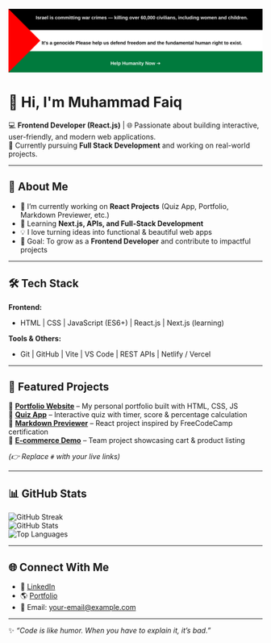 [![Stand With Palestine](https://github.com/standforhumanity/stand-with-palestine/blob/main/Banners/Banner1.svg)](https://stand-with-palestine.vercel.app)
# 👋 Hi, I'm Muhammad Faiq  

💻 **Frontend Developer (React.js)** | 🌐 Passionate about building interactive, user-friendly, and modern web applications.  
🚀 Currently pursuing **Full Stack Development** and working on real-world projects.  

---

## 🚀 About Me  
- 🔭 I’m currently working on **React Projects** (Quiz App, Portfolio, Markdown Previewer, etc.)  
- 🌱 Learning **Next.js, APIs, and Full-Stack Development**  
- 💡 I love turning ideas into functional & beautiful web apps  
- 🎯 Goal: To grow as a **Frontend Developer** and contribute to impactful projects  

---

## 🛠️ Tech Stack  
**Frontend:**  
- HTML | CSS | JavaScript (ES6+) | React.js | Next.js (learning)  

**Tools & Others:**  
- Git | GitHub | Vite | VS Code | REST APIs | Netlify / Vercel  

---

## 📌 Featured Projects  
🔹 [**Portfolio Website**](#) – My personal portfolio built with HTML, CSS, JS  
🔹 [**Quiz App**](#) – Interactive quiz with timer, score & percentage calculation  
🔹 [**Markdown Previewer**](#) – React project inspired by FreeCodeCamp certification  
🔹 [**E-commerce Demo**](#) – Team project showcasing cart & product listing  

*(👉 Replace `#` with your live links)*  

---

## 📊 GitHub Stats  
![GitHub Streak](https://streak-stats.demolab.com/?user=MuhammadFaiq&theme=tokyonight)  
![GitHub Stats](https://github-readme-stats.vercel.app/api?username=MuhammadFaiq&show_icons=true&theme=tokyonight)  
![Top Languages](https://github-readme-stats.vercel.app/api/top-langs/?username=MuhammadFaiq&layout=compact&theme=tokyonight)  

---

## 🌐 Connect With Me  
- 💼 [LinkedIn](#)  
- 🌎 [Portfolio](#)  
- 📧 Email: your-email@example.com  

---

✨ *“Code is like humor. When you have to explain it, it’s bad.”*  

